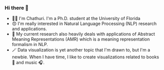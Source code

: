 ### Hi there 👋

<!--
**chestnutjay/chestnutjay** is a ✨ _special_ ✨ repository because its `README.md` (this file) appears on your GitHub profile.-->


- 🙋‍♀️ I'm Chathuri. I'm a Ph.D. student at the University of Florida
- 😍 I'm really interested in Natural Language Processing (NLP) research and applications. 
- 🔭 My current research also heavily deals with applications of Abstract Meaning Representations (AMR) which is a meaning representation formalism in NLP.
- 🪄 Data visualization is yet another topic that I'm drawn to, but I'm a newbie. When I have time, I like to create visualizations related to books 🔖 and music 🎧.
<!--- 🌱 I’m currently learning ..-->
<!--- 👯 I’m looking to collaborate on ...-->
<!--- 🤔 I’m looking for help with ...-->
<!--- 💬 Ask me about ...
- 📫 How to reach me: ...
- 😄 Pronouns: ...
- ⚡ Fun fact: ...-->

